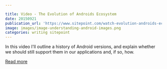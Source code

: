 ```yaml
---

title: Video - The Evolution of Androids Ecosystem
date: 20150921
publication_url: 'https://www.sitepoint.com/watch-evolution-androids-ecosystem/'
image: images/image-understanding-android-images.png
categories: writing sitepoint
---
```


In this video I'll outline a history of Android versions, and explain whether we should still support them in our applications and, if so, how.

[Read more](https://www.sitepoint.com/watch-evolution-androids-ecosystem/)
